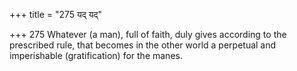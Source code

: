 +++
title = "275 यद् यद्"

+++
275	Whatever (a man), full of faith, duly gives according to the prescribed rule, that becomes in the other world a perpetual and imperishable (gratification) for the manes.